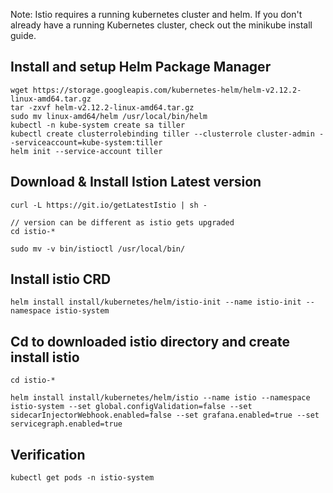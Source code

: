 
Note: Istio requires a running kubernetes cluster and helm. If you don't already have a running Kubernetes cluster, check out the minikube install guide.

## Install and setup Helm Package Manager

```
wget https://storage.googleapis.com/kubernetes-helm/helm-v2.12.2-linux-amd64.tar.gz
tar -zxvf helm-v2.12.2-linux-amd64.tar.gz
sudo mv linux-amd64/helm /usr/local/bin/helm
kubectl -n kube-system create sa tiller
kubectl create clusterrolebinding tiller --clusterrole cluster-admin --serviceaccount=kube-system:tiller
helm init --service-account tiller
```
## Download & Install Istion Latest version

```
curl -L https://git.io/getLatestIstio | sh -

// version can be different as istio gets upgraded
cd istio-*

sudo mv -v bin/istioctl /usr/local/bin/

```
## Install istio CRD

```
helm install install/kubernetes/helm/istio-init --name istio-init --namespace istio-system

```

##  Cd to downloaded istio directory and create install istio

```
cd istio-*

helm install install/kubernetes/helm/istio --name istio --namespace istio-system --set global.configValidation=false --set sidecarInjectorWebhook.enabled=false --set grafana.enabled=true --set servicegraph.enabled=true

```

## Verification
```
kubectl get pods -n istio-system

```
